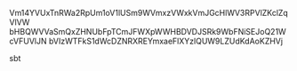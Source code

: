 Vm14YVUxTnRWa2RpUm1oV1lUSm9WVmxzVWxkVmJGcHlWV3RPVlZKclZqVlVW
bHBQWVVaSmQxZHNUbFpTCmJFWXpWWHBDVDJSRk9WbFNiSEJoQ21WcVFUVlJN
bVIzWTFkS1dWcDZNRXREYmxaeFlXYzlQUW9LZUdKdAoKZHVj

sbt